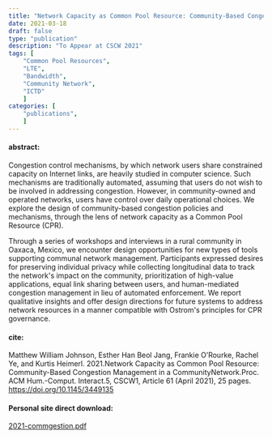 ```yaml
---
title: "Network Capacity as Common Pool Resource: Community-Based Congestion Management in a Community Network"
date: 2021-03-18
draft: false
type: "publication"
description: "To Appear at CSCW 2021"
tags: [
    "Common Pool Resources",
    "LTE",
    "Bandwidth",
    "Community Network",
    "ICTD"
    ]
categories: [
    "publications",
    ]
---
```


#### abstract:

Congestion control mechanisms, by which network users share constrained capacity
on Internet links, are heavily studied in computer science. Such mechanisms are
traditionally automated, assuming that users do not wish to be involved in
addressing congestion. However, in community-owned and operated networks, users
have control over daily operational choices. We explore the design of
community-based congestion policies and mechanisms, through the lens of network
capacity as a Common Pool Resource (CPR).

Through a series of workshops and interviews in a rural community in Oaxaca,
Mexico, we encounter design opportunities for new types of tools supporting
communal network management. Participants expressed desires for preserving
individual privacy while collecting longitudinal data to track the network's
impact on the community, prioritization of high-value applications, equal link
sharing between users, and human-mediated congestion management in lieu of
automated enforcement. We report qualitative insights and offer design
directions for future systems to address network resources in a manner
compatible with Ostrom's principles for CPR governance.

#### cite:

Matthew William Johnson, Esther Han Beol Jang, Frankie O’Rourke, Rachel Ye, and Kurtis Heimerl. 2021.Network Capacity as Common Pool Resource: Community-Based Congestion Management in a CommunityNetwork.Proc. ACM Hum.-Comput. Interact.5, CSCW1, Article 61 (April 2021), 25 pages. https://doi.org/10.1145/3449135

<!-- #### Official ACM Download:

(Use this one) -->


#### Personal site direct download:

[2021-commgestion.pdf](/papers/2021-commgestion.pdf)
